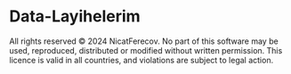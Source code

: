 # Data-Layihelerim


All rights reserved © 2024 NicatFerecov.
No part of this software may be used, reproduced, distributed or modified without written permission.
This licence is valid in all countries, and violations are subject to legal action.
